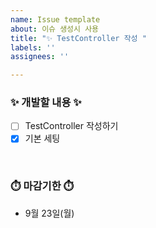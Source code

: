 ```yaml
---
name: Issue template
about: 이슈 생성시 사용
title: "✨ TestController 작성 "
labels: ''
assignees: ''

---
```


### ✨ 개발할 내용 ✨
- [ ] TestController 작성하기
- [X] 기본 세팅

<br>

### ⏱️ 마감기한 ⏱️
- 9월 23일(월)
